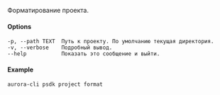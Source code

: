Форматирование проекта.

#### Options

```shell
-p, --path TEXT  Путь к проекту. По умолчанию текущая директория.
-v, --verbose    Подробный вывод.
--help           Показать это сообщение и выйти.
```

#### Example

```shell
aurora-cli psdk project format
```
